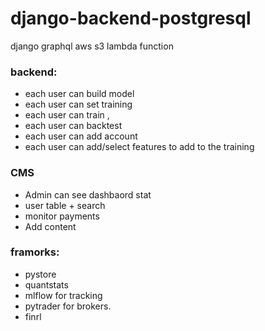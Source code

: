 # django-backend-postgresql
django
graphql
aws
s3
lambda function

### backend:
- each user can build model
- each user can set training
- each user can train ,
- each user can backtest
- each user can add account
- each user can add/select features to add to the training

### CMS
- Admin can see dashbaord stat
- user table + search
- monitor payments
- Add content


### framorks:
- pystore
- quantstats
- mlflow for tracking 
- pytrader for brokers.
- finrl 




